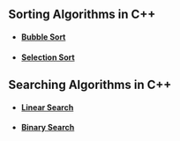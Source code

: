 ## **Sorting Algorithms in C++**

- #### **[Bubble Sort](https://github.com/rudra-404/DSA/blob/main/Sorting/Bubble%20Sort/)**

- #### **[Selection Sort](https://github.com/rudra-404/DSA/blob/main/Sorting/Selection%20Sort/)**









## **Searching Algorithms in C++**

- #### **[Linear Search](https://github.com/rudra-404/DSA/blob/main/Searching/Linear%20Search/)**

- #### **[Binary Search](https://github.com/rudra-404/DSA/blob/main/Searching/Binary%20Search/)**









<!-- ### **Recursion and Backtracking**  
- Factorial using Recursion  
- Fibonacci Sequence  
- Tower of Hanoi  
- N-Queens Problem  
- Rat in a Maze  
- Sudoku Solver  
- Permutations and Combinations   -->

<!-- ### **Arrays**  
- Maximum Subarray (Kadane’s Algorithm)  
- Merge Intervals  
- Two Pointer Technique  
- Sliding Window Technique  
- Rotate Array  
- Find Duplicates in Array   -->

<!-- ### **Strings**  
- String Reversal  
- Palindrome Check  
- Pattern Matching (KMP Algorithm)  
- Rabin-Karp Algorithm  
- Longest Common Subsequence (LCS)  
- Longest Palindromic Substring   -->

<!-- ### **Linked Lists**  
- Singly Linked List (Insertion, Deletion, Reversal)  
- Doubly Linked List  
- Circular Linked List  
- Detect Cycle (Floyd’s Algorithm)  
- Merge Two Sorted Linked Lists  
- Flatten a Multilevel Linked List   -->

<!-- ### **Stacks and Queues**  
- Implement Stack using Arrays or Linked List  
- Implement Queue using Arrays or Linked List  
- Balanced Parentheses Check  
- Next Greater Element  
- Circular Queue  
- LRU Cache   -->

<!-- ### **Hashing**  
- Hash Tables and Hash Maps  
- Open Addressing  
- Separate Chaining  
- Two Sum Problem  
- Subarray with Given Sum   -->

<!-- ### **Trees**  
- Binary Tree Traversals (Inorder, Preorder, Postorder)  
- Binary Search Tree (BST) Operations  
- Lowest Common Ancestor (LCA)  
- Height of a Tree  
- Level Order Traversal  
- Diameter of a Tree   -->

<!-- ### **Graphs**  
- Representations (Adjacency Matrix, Adjacency List)  
- Depth First Search (DFS)  
- Breadth First Search (BFS)  
- Dijkstra’s Algorithm  
- Bellman-Ford Algorithm  
- Floyd-Warshall Algorithm  
- Minimum Spanning Tree (Prim’s and Kruskal’s)   -->

<!-- ### **Dynamic Programming (DP)**  
- Fibonacci using DP  
- Longest Increasing Subsequence  
- 0/1 Knapsack Problem  
- Coin Change Problem  
- Edit Distance  
- Matrix Chain Multiplication  
- Subset Sum Problem   -->

<!-- ### **Greedy Algorithms**  
- Activity Selection Problem  
- Huffman Encoding  
- Fractional Knapsack Problem  
- Minimum Spanning Tree (Prim’s, Kruskal’s)  
- Job Sequencing Problem   -->

<!-- ### **Divide and Conquer**  
- Merge Sort  
- Quick Sort  
- Binary Search  
- Closest Pair of Points  
- Strassen’s Matrix Multiplication   -->

<!-- ### **Bit Manipulation**  
- Count Set Bits  
- Check if a Number is Power of Two  
- XOR of Two Numbers  
- Find Missing Number in Array  
- Subset Generation using Bits   -->

<!-- ### **Graph Algorithms**  
- Topological Sorting  
- Strongly Connected Components (Kosaraju’s Algorithm)  
- Shortest Path in DAG  
- Bridges and Articulation Points  
- Travelling Salesman Problem   -->

<!-- ### **Trie (Prefix Tree)**  
- Insert and Search Words  
- Auto-complete System  
- Longest Prefix Matching  
- Word Search in a Board   -->

<!-- ### **Disjoint Set Union (DSU)**  
- Union-Find Algorithm  
- Path Compression  
- Kruskal’s Algorithm for MST   -->

<!-- ### **Advanced Topics**  
- Segment Tree (Range Queries)  
- Fenwick Tree (Binary Indexed Tree)  
- KMP Algorithm for Pattern Matching  
- Suffix Array  
- Sparse Table   -->